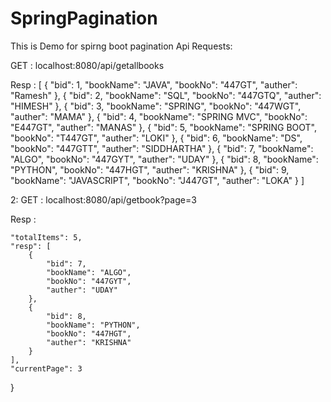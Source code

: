 # SpringPagination
This is Demo for spirng boot pagination
Api Requests:

GET : localhost:8080/api/getallbooks

Resp :
[
    {
        "bid": 1,
        "bookName": "JAVA",
        "bookNo": "447GT",
        "auther": "Ramesh"
    },
    {
        "bid": 2,
        "bookName": "SQL",
        "bookNo": "447GTQ",
        "auther": "HIMESH"
    },
    {
        "bid": 3,
        "bookName": "SPRING",
        "bookNo": "447WGT",
        "auther": "MAMA"
    },
    {
        "bid": 4,
        "bookName": "SPRING MVC",
        "bookNo": "E447GT",
        "auther": "MANAS"
    },
    {
        "bid": 5,
        "bookName": "SPRING BOOT",
        "bookNo": "T447GT",
        "auther": "LOKI"
    },
    {
        "bid": 6,
        "bookName": "DS",
        "bookNo": "447GTT",
        "auther": "SIDDHARTHA"
    },
    {
        "bid": 7,
        "bookName": "ALGO",
        "bookNo": "447GYT",
        "auther": "UDAY"
    },
    {
        "bid": 8,
        "bookName": "PYTHON",
        "bookNo": "447HGT",
        "auther": "KRISHNA"
    },
    {
        "bid": 9,
        "bookName": "JAVASCRIPT",
        "bookNo": "J447GT",
        "auther": "LOKA"
    }
]


2: GET : localhost:8080/api/getbook?page=3

Resp :


    "totalItems": 5,
    "resp": [
        {
            "bid": 7,
            "bookName": "ALGO",
            "bookNo": "447GYT",
            "auther": "UDAY"
        },
        {
            "bid": 8,
            "bookName": "PYTHON",
            "bookNo": "447HGT",
            "auther": "KRISHNA"
        }
    ],
    "currentPage": 3
}
